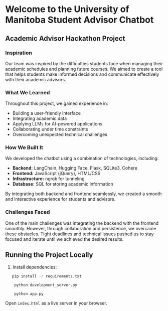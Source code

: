 # Welcome to the University of Manitoba Student Advisor Chatbot  

## Academic Advisor Hackathon Project  

### Inspiration  
Our team was inspired by the difficulties students face when managing their academic schedules and planning future courses. We aimed to create a tool that helps students make informed decisions and communicate effectively with their academic advisors.  

### What We Learned  
Throughout this project, we gained experience in:  
- Building a user-friendly interface  
- Integrating academic data  
- Applying LLMs for AI-powered applications  
- Collaborating under time constraints  
- Overcoming unexpected technical challenges  

### How We Built It  
We developed the chatbot using a combination of technologies, including:  
- **Backend:** LangChain, Hugging Face, Flask, SQLite3, Cohere  
- **Frontend:** JavaScript (jQuery), HTML/CSS  
- **Infrastructure:** ngrok for tunneling  
- **Database:** SQL for storing academic information  

By integrating both backend and frontend seamlessly, we created a smooth and interactive experience for students and advisors.  

### Challenges Faced  
One of the main challenges was integrating the backend with the frontend smoothly. However, through collaboration and persistence, we overcame these obstacles. Tight deadlines and technical issues pushed us to stay focused and iterate until we achieved the desired results.  

## Running the Project Locally  

1. Install dependencies:  
```bash
   pip install -r requirements.txt
```
```
    python development_server.py
``` 

```
    python app.py
```

Open `index.html` as a live server in your browser.